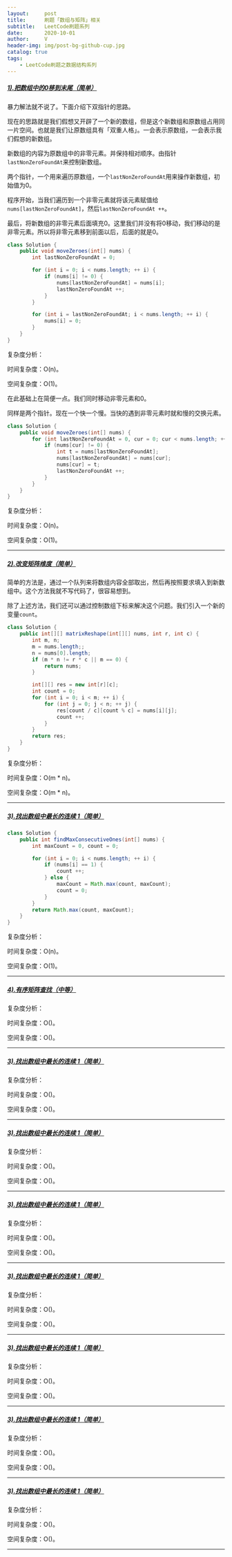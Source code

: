 ```yaml
---
layout:     post
title:      刷题「数组与矩阵」相关
subtitle:   LeetCode刷题系列
date:       2020-10-01
author:     V
header-img: img/post-bg-github-cup.jpg
catalog: true
tags:
    - LeetCode刷题之数据结构系列
---
```


##### [1).把数组中的0移到末尾（简单）](https://leetcode-cn.com/problems/move-zeroes/description/)

暴力解法就不说了。下面介绍下双指针的思路。

现在的思路就是我们假想又开辟了一个新的数组，但是这个新数组和原数组占用同一片空间。也就是我们让原数组具有「双重人格」。一会表示原数组，一会表示我们假想的新数组。

新数组的内容为原数组中的非零元素。并保持相对顺序。由指针`lastNonZeroFoundAt`来控制新数组。

两个指针，一个用来遍历原数组，一个`lastNonZeroFoundAt`用来操作新数组，初始值为0。

程序开始，当我们遍历到一个非零元素就将该元素赋值给`nums[lastNonZeroFoundAt]`，然后`lastNonZeroFoundAt ++`。

最后，将新数组的非零元素后面填充0。这里我们并没有将0移动，我们移动的是非零元素。所以将非零元素移到前面以后，后面的就是0。

```Java
class Solution {
    public void moveZeroes(int[] nums) {
        int lastNonZeroFoundAt = 0;

        for (int i = 0; i < nums.length; ++ i) {
            if (nums[i] != 0) {
                nums[lastNonZeroFoundAt] = nums[i];
                lastNonZeroFoundAt ++;
            }
        }

        for (int i = lastNonZeroFoundAt; i < nums.length; ++ i) {
            nums[i] = 0;
        }
    }
}
```

复杂度分析：

时间复杂度：O(n)。

空间复杂度：O(1)。

在此基础上在简便一点。我们同时移动非零元素和0。

同样是两个指针。现在一个快一个慢。当快的遇到非零元素时就和慢的交换元素。

```Java
class Solution {
    public void moveZeroes(int[] nums) {
        for (int lastNonZeroFoundAt = 0, cur = 0; cur < nums.length; ++ cur) {
            if (nums[cur] != 0) {
                int t = nums[lastNonZeroFoundAt];
                nums[lastNonZeroFoundAt] = nums[cur];
                nums[cur] = t;
                lastNonZeroFoundAt ++;
            }
        }
    }
}
```

复杂度分析：

时间复杂度：O(n)。

空间复杂度：O(1)。

---

##### [2).改变矩阵维度（简单）](https://leetcode-cn.com/problems/reshape-the-matrix/description/)

简单的方法是，通过一个队列来将数组内容全部取出，然后再按照要求填入到新数组中。这个方法我就不写代码了，很容易想到。

除了上述方法，我们还可以通过控制数组下标来解决这个问题。我们引入一个新的变量`count`。

```Java
class Solution {
    public int[][] matrixReshape(int[][] nums, int r, int c) {
        int m, n;
        m = nums.length;;
        n = nums[0].length;
        if (m * n != r * c || m == 0) {
            return nums;
        }

        int[][] res = new int[r][c];
        int count = 0;
        for (int i = 0; i < m; ++ i) {
            for (int j = 0; j < n; ++ j) {
                res[count / c][count % c] = nums[i][j];
                count ++;
            }
        }
        return res;
    }
}
```

复杂度分析：

时间复杂度：O(m * n)。

空间复杂度：O(m * n)。

---

##### [3).找出数组中最长的连续 1（简单）](https://leetcode-cn.com/problems/max-consecutive-ones/description/)

```Java
class Solution {
    public int findMaxConsecutiveOnes(int[] nums) {
        int maxCount = 0, count = 0;

        for (int i = 0; i < nums.length; ++ i) {
            if (nums[i] == 1) {
                count ++;
            } else {
                maxCount = Math.max(count, maxCount);
                count = 0;
            }
        }
        return Math.max(count, maxCount);
    }
}
```

复杂度分析：

时间复杂度：O(n)。

空间复杂度：O(1)。

---

##### [4).有序矩阵查找（中等）](https://leetcode-cn.com/problems/search-a-2d-matrix-ii/description/)

复杂度分析：

时间复杂度：O()。

空间复杂度：O()。

---

##### [3).找出数组中最长的连续 1（简单）](https://leetcode-cn.com/problems/max-consecutive-ones/description/)

复杂度分析：

时间复杂度：O()。

空间复杂度：O()。

---

##### [3).找出数组中最长的连续 1（简单）](https://leetcode-cn.com/problems/max-consecutive-ones/description/)

复杂度分析：

时间复杂度：O()。

空间复杂度：O()。

---

##### [3).找出数组中最长的连续 1（简单）](https://leetcode-cn.com/problems/max-consecutive-ones/description/)

复杂度分析：

时间复杂度：O()。

空间复杂度：O()。

---

##### [3).找出数组中最长的连续 1（简单）](https://leetcode-cn.com/problems/max-consecutive-ones/description/)

复杂度分析：

时间复杂度：O()。

空间复杂度：O()。

---

##### [3).找出数组中最长的连续 1（简单）](https://leetcode-cn.com/problems/max-consecutive-ones/description/)

复杂度分析：

时间复杂度：O()。

空间复杂度：O()。

---

##### [3).找出数组中最长的连续 1（简单）](https://leetcode-cn.com/problems/max-consecutive-ones/description/)

复杂度分析：

时间复杂度：O()。

空间复杂度：O()。

---

##### [3).找出数组中最长的连续 1（简单）](https://leetcode-cn.com/problems/max-consecutive-ones/description/)

复杂度分析：

时间复杂度：O()。

空间复杂度：O()。

---
